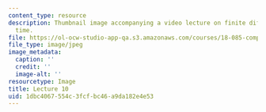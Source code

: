 ```yaml
---
content_type: resource
description: Thumbnail image accompanying a video lecture on finite differences in
  time.
file: https://ol-ocw-studio-app-qa.s3.amazonaws.com/courses/18-085-computational-science-and-engineering-i-fall-2008/1dbc4067554c3fcfbc46a9da182e4e53_10.jpg
file_type: image/jpeg
image_metadata:
  caption: ''
  credit: ''
  image-alt: ''
resourcetype: Image
title: Lecture 10
uid: 1dbc4067-554c-3fcf-bc46-a9da182e4e53
---
```

